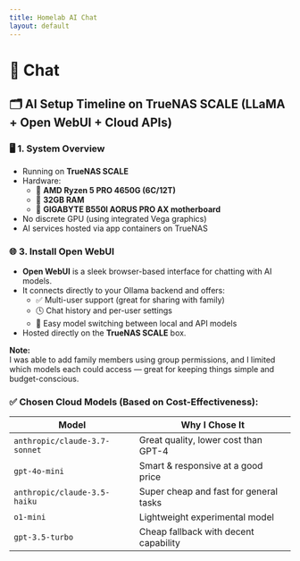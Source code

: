 ```yaml
---
title: Homelab AI Chat
layout: default
---
```


# 🧠 Chat

## 🗂️ AI Setup Timeline on TrueNAS SCALE (LLaMA + Open WebUI + Cloud APIs)

### 🖥️ **1. System Overview**
- Running on **TrueNAS SCALE**
- Hardware:
  - 🧠 **AMD Ryzen 5 PRO 4650G (6C/12T)**
  - 💾 **32GB RAM**
  - 🧩 **GIGABYTE B550I AORUS PRO AX motherboard**
- No discrete GPU (using integrated Vega graphics)
- AI services hosted via app containers on TrueNAS


### 🌐 **3. Install Open WebUI**
- **Open WebUI** is a sleek browser-based interface for chatting with AI models.
- It connects directly to your Ollama backend and offers:
  - ✅ Multi-user support (great for sharing with family)
  - 🕓 Chat history and per-user settings
  - 🔀 Easy model switching between local and API models
- Hosted directly on the **TrueNAS SCALE** box.

**Note:**  
I was able to add family members using group permissions, and I limited which models each could access — great for keeping things simple and budget-conscious.


### ✅ Chosen Cloud Models (Based on Cost-Effectiveness):

| Model                       | Why I Chose It                           |
|----------------------------|------------------------------------------|
| `anthropic/claude-3.7-sonnet` | Great quality, lower cost than GPT-4     |
| `gpt-4o-mini`              | Smart & responsive at a good price       |
| `anthropic/claude-3.5-haiku` | Super cheap and fast for general tasks   |
| `o1-mini`                  | Lightweight experimental model           |
| `gpt-3.5-turbo`            | Cheap fallback with decent capability    |

